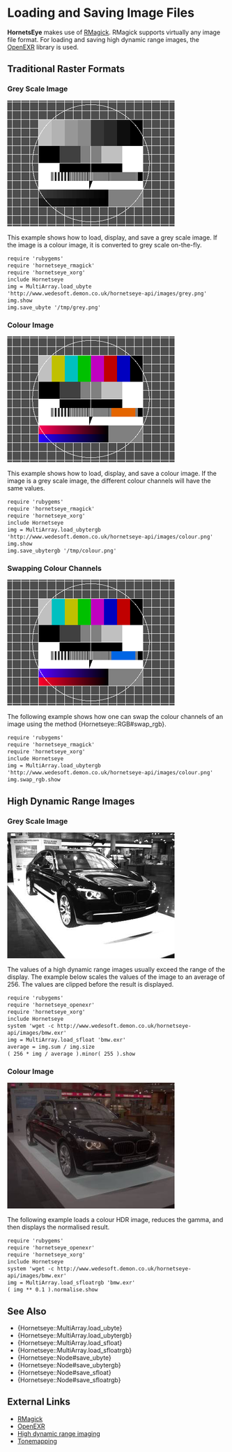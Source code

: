 Loading and Saving Image Files
===============================

**HornetsEye** makes use of [RMagick](http://rmagick.rubyforge.org/). RMagick supports virtually any image file format. For loading and saving high dynamic range images, the [OpenEXR](http://www.openexr.com/) library is used.

Traditional Raster Formats
--------------------------

### Grey Scale Image

![Grey scale image](images/grey.png)

This example shows how to load, display, and save a grey scale image. If the image is a colour image, it is converted to grey scale on-the-fly.

    require 'rubygems'
    require 'hornetseye_rmagick'
    require 'hornetseye_xorg'
    include Hornetseye
    img = MultiArray.load_ubyte 'http://www.wedesoft.demon.co.uk/hornetseye-api/images/grey.png'
    img.show
    img.save_ubyte '/tmp/grey.png'

### Colour Image

![Colour image](images/colour.png)

This example shows how to load, display, and save a colour image. If the image is a grey scale image, the different colour channels will have the same values.

    require 'rubygems'
    require 'hornetseye_rmagick'
    require 'hornetseye_xorg'
    include Hornetseye
    img = MultiArray.load_ubytergb 'http://www.wedesoft.demon.co.uk/hornetseye-api/images/colour.png'
    img.show
    img.save_ubytergb '/tmp/colour.png'

### Swapping Colour Channels

![Swapping colour channels](images/swap_rgb.png)

The following example shows how one can swap the colour channels of an image using the method {Hornetseye::RGB#swap_rgb}.

    require 'rubygems'
    require 'hornetseye_rmagick'
    require 'hornetseye_xorg'
    include Hornetseye
    img = MultiArray.load_ubytergb 'http://www.wedesoft.demon.co.uk/hornetseye-api/images/colour.png'
    img.swap_rgb.show

High Dynamic Range Images
-------------------------

### Grey Scale Image

![Grey scale high dynamic range imaging](images/minor.jpg)

The values of a high dynamic range images usually exceed the range of the display. The example below scales the values of the image to an average of 256. The values are clipped before the result is displayed.

    require 'rubygems'
    require 'hornetseye_openexr'
    require 'hornetseye_xorg'
    include Hornetseye
    system 'wget -c http://www.wedesoft.demon.co.uk/hornetseye-api/images/bmw.exr'
    img = MultiArray.load_sfloat 'bmw.exr'
    average = img.sum / img.size
    ( 256 * img / average ).minor( 255 ).show

### Colour Image

![Colour high dynamic range imaging](images/hdr.jpg)

The following example loads a colour HDR image, reduces the gamma, and then displays the normalised result.

    require 'rubygems'
    require 'hornetseye_openexr'
    require 'hornetseye_xorg'
    include Hornetseye
    system 'wget -c http://www.wedesoft.demon.co.uk/hornetseye-api/images/bmw.exr'
    img = MultiArray.load_sfloatrgb 'bmw.exr'
    ( img ** 0.1 ).normalise.show

See Also
--------

* {Hornetseye::MultiArray.load_ubyte}
* {Hornetseye::MultiArray.load_ubytergb}
* {Hornetseye::MultiArray.load_sfloat}
* {Hornetseye::MultiArray.load_sfloatrgb}
* {Hornetseye::Node#save_ubyte}
* {Hornetseye::Node#save_ubytergb}
* {Hornetseye::Node#save_sfloat}
* {Hornetseye::Node#save_sfloatrgb}

External Links
--------------

* [RMagick](http://rmagick.rubyforge.org/)
* [OpenEXR](http://www.openexr.com/)
* [High dynamic range imaging](http://en.wikipedia.org/wiki/High_dynamic_range_imaging)
* [Tonemapping](http://en.wikipedia.org/wiki/Tonemapping)

